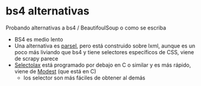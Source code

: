 # bs4 alternativas
Probando alternativas a bs4 / BeautifoulSoup o como se escriba

* BS4 es medio lento
* Una alternativa es [parsel](https://pypi.org/project/parsel/parsel), pero está construido sobre lxml, aunque es un poco más liviando que bs4 y tiene selectores específicos de CSS, viene de scrapy parece
* [Selectolax](https://github.com/rushter/selectolax) está programado por debajo en C o similar y es más rápido, viene de [Modest](https://github.com/lexborisov/Modest) (que está en C)
    * los selector son más fáciles de obtener al demás
